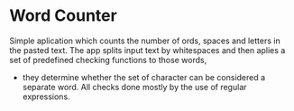 # Word Counter
Simple aplication which counts the number of ords, spaces and letters in the pasted text.
The app splits input text by whitespaces and then aplies a set of predefined checking functions to those words,
- they determine whether the set of character can be considered a separate word.
All checks done mostly by the use of regular expressions.
